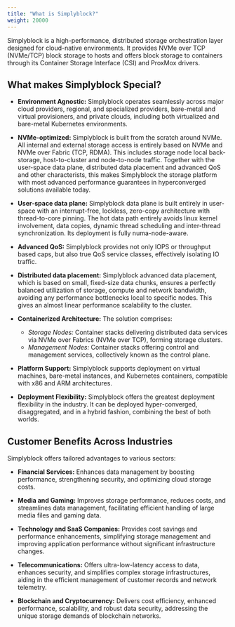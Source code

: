 ```yaml
---
title: "What is Simplyblock?"
weight: 20000
---
```


Simplyblock is a high-performance, distributed storage orchestration layer designed for cloud-native environments. It
provides NVMe over TCP (NVMe/TCP) block storage to hosts and offers block storage to containers through its Container
Storage Interface (CSI) and ProxMox drivers.

## What makes Simplyblock Special?

- **Environment Agnostic:** Simplyblock operates seamlessly across major cloud providers, regional, and specialized
  providers, bare-metal and virtual provisioners, and private clouds, including both virtualized and bare-metal  Kubernetes environments.

- **NVMe-optimized:** Simplyblock is built from the scratch around NVMe. 
  All internal and external storage access is entirely based on NVMe and NVMe over Fabric (TCP, RDMA).
  This includes storage node local back-storage, host-to-cluster and node-to-node traffic.
  Together with the user-space data plane, distributed data placement and 
  advanced QoS and other characterists, this makes Simplyblock the storage platform with most advanced performance guarantees in
  hyperconverged solutions available today. 

- **User-space data plane:** Simplyblock data plane is built entirely in user-space
  with an interrupt-free, lockless, zero-copy architecture with thread-to-core pinning. 
  The hot data path entirely avoids linux kernel involvement, data copies, 
  dynamic thread scheduling and inter-thread synchronization. 
  Its deployment is fully numa-node-aware. 

- **Advanced QoS:** Simplyblock provides not only IOPS or throughput based caps, but also true
  QoS service classes, effectively isolating IO traffic. 

- **Distributed data placement:** Simplyblock advanced data placement, which is based on small, fixed-size data chunks,
  ensures a perfectly balanced utilization of storage, compute and network bandwidth,
  avoiding any performance bottlenecks local to specific nodes. This gives an almost linear
  performance scalability to the cluster.

- **Containerized Architecture:** The solution comprises:
    - *Storage Nodes:* Container stacks delivering distributed data services via NVMe over Fabrics (NVMe over TCP),
      forming storage clusters.
    - *Management Nodes:* Container stacks offering control and management services, collectively known as the control
      plane.

- **Platform Support:** Simplyblock supports deployment on virtual machines, bare-metal instances, and Kubernetes
  containers, compatible with x86 and ARM architectures.

- **Deployment Flexibility:** Simplyblock offers the greatest deployment flexibility in the industry. It can be deployed
  hyper-converged, disaggregated, and in a hybrid fashion, combining the best of both worlds.

## Customer Benefits Across Industries

Simplyblock offers tailored advantages to various sectors:

- **Financial Services:** Enhances data management by boosting performance, strengthening security, and optimizing cloud
  storage costs.

- **Media and Gaming:** Improves storage performance, reduces costs, and streamlines data management, facilitating
  efficient handling of large media files and gaming data.

- **Technology and SaaS Companies:** Provides cost savings and performance enhancements, simplifying storage management
  and improving application performance without significant infrastructure changes.

- **Telecommunications:** Offers ultra-low-latency access to data, enhances security, and simplifies complex storage
  infrastructures, aiding in the efficient management of customer records and network telemetry.

- **Blockchain and Cryptocurrency:** Delivers cost efficiency, enhanced performance, scalability, and robust data
  security, addressing the unique storage demands of blockchain networks.
 
